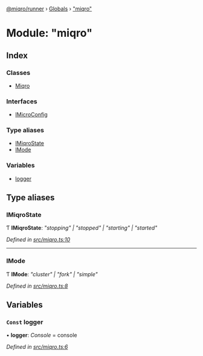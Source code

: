 [@miqro/runner](../README.md) › [Globals](../globals.md) › ["miqro"](_miqro_.md)

# Module: "miqro"

## Index

### Classes

* [Miqro](../classes/_miqro_.miqro.md)

### Interfaces

* [IMicroConfig](../interfaces/_miqro_.imicroconfig.md)

### Type aliases

* [IMiqroState](_miqro_.md#imiqrostate)
* [IMode](_miqro_.md#imode)

### Variables

* [logger](_miqro_.md#const-logger)

## Type aliases

###  IMiqroState

Ƭ **IMiqroState**: *"stopping" | "stopped" | "starting" | "started"*

*Defined in [src/miqro.ts:10](https://github.com/claukers/miqro-runner/blob/da6830b/src/miqro.ts#L10)*

___

###  IMode

Ƭ **IMode**: *"cluster" | "fork" | "simple"*

*Defined in [src/miqro.ts:8](https://github.com/claukers/miqro-runner/blob/da6830b/src/miqro.ts#L8)*

## Variables

### `Const` logger

• **logger**: *Console* = console

*Defined in [src/miqro.ts:6](https://github.com/claukers/miqro-runner/blob/da6830b/src/miqro.ts#L6)*
